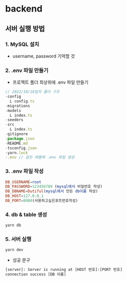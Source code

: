 # backend

## 서버 실행 방법

### 1. MySQL 설치

- username, password 기억할 것

### 2. .env 파일 만들기

- 프로젝트 폴더 최상위에 .env 파일 만들기

```jsx
// 2022/10/18일자 폴더 구조
-config
  L config.ts
-migrations
-models
  L index.ts
-seeders
-src
  L index.ts
-gitignore
-package.json
-README.md
-tsconfig.json
-yarn.lock
-.env // 같은 레벨에 .env 파일 생성
```

### 3. .env 파일 작성

```elm
DB_USERNAME=root
DB_PASSWORD=123456789 (mysql에서 비밀번호 작성)
DB_DBNAME=Dutiful(mysql에서 만든 db이름 작성)
DB_HOST=127.0.0.1
DB_PORT=8080(사용하고싶은포트번호작성)
```

### 4. db & table 생성

```bash
yarn db
```

### 5. 서버 실행

```bash
yarn dev
```

- 성공 문구

```bash
[server]: Server is running at [HOST 번호]:[PORT 번호]
connection success [DB 이름]
```
